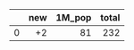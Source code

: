 |    |   new |   1M_pop |   total |
|---:|------:|---------:|--------:|
|  0 |    +2 |       81 |     232 |